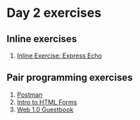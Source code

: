 # Day 2 exercises

## Inline exercises

1. [Inline Exercise: Express Echo](express_echo/README.md)

## Pair programming exercises

1. [Postman](postman.md)
1. [Intro to HTML Forms](forms/README.md)
1. [Web 1.0 Guestbook](guestbook/README.md)

